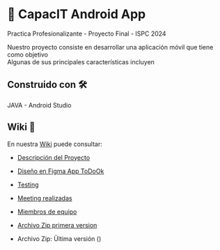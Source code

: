 # 📱 CapacIT Android App 
Practica Profesionalizante - Proyecto Final  - ISPC 2024

Nuestro proyecto consiste en desarrollar una aplicación móvil que tiene como objetivo  
Algunas de sus principales características incluyen 

## Construido con 🛠️
JAVA  -  Android Studio

## Wiki 📖
En nuestra [Wiki](https://github.com/Capacit-ISPC/Project_CapacIT-App/wiki) puede consultar:

 - [Descripción del Proyecto]()

  - [Diseño en Figma App ToDoOk ](https://www.figma.com/file/yzoff40O4O2ZKgYflUPnZe/CapacIT-Dise%C3%B1o?type=design&node-id=0-1&mode=design&t=g4FAlhO14i6vCfrD-0)
   
 - [Testing](https://github.com/Capacit-ISPC/Project_CapacIT-App/wiki/Testing)

 - [Meeting realizadas](https://github.com/Capacit-ISPC/Project_CapacIT-App/wiki/Reuniones-Equipo)
 
 - [Miembros de equipo](https://github.com/Capacit-ISPC/Project_CapacIT-App/wiki/Miembros-de-Equipo)
 
 
 - [Archivo Zip primera version]()

* Archivo Zip: Ültima versión ()
